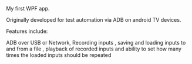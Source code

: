 My first WPF app.

Originally developed for test automation via ADB on android TV devices. 


Features include:

ADB over USB or Network,
Recording inputs , saving and loading inputs to and from a file , playback of recorded inputs and ability to set how many times the  loaded inputs should be repeated


